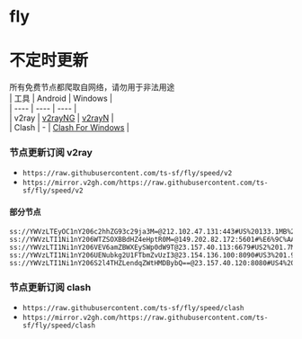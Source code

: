# fly
# 不定时更新
所有免费节点都爬取自网络，请勿用于非法用途  
|  工具  | Android  | Windows  |  
|  ----  | ----   | ----  |  
| v2ray  | [v2rayNG](https://github.com/2dust/v2rayNG/releases) | [v2rayN](https://github.com/2dust/v2rayN/releases) |  
| Clash  | - | [Clash For Windows](https://github.com/2dust/clashN/releases) | 
  
### 节点更新订阅  v2ray
- `https://raw.githubusercontent.com/ts-sf/fly/speed/v2`  
- `https://mirror.v2gh.com/https://raw.githubusercontent.com/ts-sf/fly/speed/v2`  

#### 部分节点  
``` 
ss://YWVzLTEyOC1nY206c2hhZG93c29ja3M=@212.102.47.131:443#US%20133.1MB%2Fs
ss://YWVzLTI1Ni1nY206WTZSOXBBdHZ4eHptR0M=@149.202.82.172:5601#%E6%9C%AA%E7%9F%A59%201.7MB%2Fs
ss://YWVzLTI1Ni1nY206VEV6amZBWXEySWp0dW9T@23.157.40.113:6679#US2%201.7MB%2Fs
ss://YWVzLTI1Ni1nY206UENubkg2U1FTbmZvUzI3@23.154.136.100:8090#US3%201.9MB%2Fs
ss://YWVzLTI1Ni1nY206S2l4THZLendqZWtHMDBybQ==@23.157.40.120:8080#US4%20933.8KB%2Fs
```
### 节点更新订阅  clash
- `https://raw.githubusercontent.com/ts-sf/fly/speed/clash`  
- `https://mirror.v2gh.com/https://raw.githubusercontent.com/ts-sf/fly/speed/clash`  


